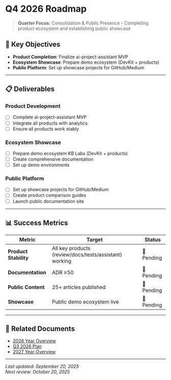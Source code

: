 # Q4 2026 Roadmap

> **Quarter Focus:** Consolidation & Public Presence - Completing product ecosystem and establishing public showcase

## 🎯 Key Objectives

- **Product Completion**: Finalize ai-project-assistant MVP
- **Ecosystem Showcase**: Prepare demo ecosystem (DevKit + products)
- **Public Platform**: Set up showcase projects for GitHub/Medium

---

## 📋 Deliverables

### Product Development
- [ ] Complete ai-project-assistant MVP
- [ ] Integrate all products with analytics
- [ ] Ensure all products work stably

### Ecosystem Showcase
- [ ] Prepare demo ecosystem KB Labs (DevKit + products)
- [ ] Create comprehensive documentation
- [ ] Set up demo environments

### Public Platform
- [ ] Set up showcase projects for GitHub/Medium
- [ ] Create product comparison guides
- [ ] Launch public documentation site

---

## 📊 Success Metrics

| Metric | Target | Status |
|--------|--------|--------|
| **Product Stability** | All key products (review/docs/tests/assistant) working | 🔴 Pending |
| **Documentation** | ADR ≥50 | 🔴 Pending |
| **Public Content** | 25+ articles published | 🔴 Pending |
| **Showcase** | Public demo ecosystem live | 🔴 Pending |

---

## 🔗 Related Documents

- [2026 Year Overview](../2026/YEAR-OVERVIEW.md)
- [Q3 2026 Plan](./Q3.md)
- [2027 Year Overview](../2027/YEAR-OVERVIEW.md)

---

*Last updated: September 20, 2025*  
*Next review: October 20, 2025*  